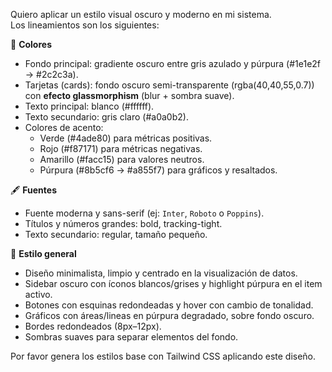 Quiero aplicar un estilo visual oscuro y moderno en mi sistema.  
Los lineamientos son los siguientes:

🎨 **Colores**
- Fondo principal: gradiente oscuro entre gris azulado y púrpura (#1e1e2f → #2c2c3a).  
- Tarjetas (cards): fondo oscuro semi-transparente (rgba(40,40,55,0.7)) con **efecto glassmorphism** (blur + sombra suave).  
- Texto principal: blanco (#ffffff).  
- Texto secundario: gris claro (#a0a0b2).  
- Colores de acento:
  - Verde (#4ade80) para métricas positivas.  
  - Rojo (#f87171) para métricas negativas.  
  - Amarillo (#facc15) para valores neutros.  
  - Púrpura (#8b5cf6 → #a855f7) para gráficos y resaltados.

🖋 **Fuentes**
- Fuente moderna y sans-serif (ej: `Inter`, `Roboto` o `Poppins`).  
- Títulos y números grandes: bold, tracking-tight.  
- Texto secundario: regular, tamaño pequeño.  

💎 **Estilo general**
- Diseño minimalista, limpio y centrado en la visualización de datos.  
- Sidebar oscuro con íconos blancos/grises y highlight púrpura en el item activo.  
- Botones con esquinas redondeadas y hover con cambio de tonalidad.  
- Gráficos con áreas/lineas en púrpura degradado, sobre fondo oscuro.  
- Bordes redondeados (8px–12px).  
- Sombras suaves para separar elementos del fondo.  

Por favor genera los estilos base con Tailwind CSS aplicando este diseño.

